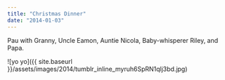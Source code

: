 ```yaml
---
title: "Christmas Dinner"
date: "2014-01-03"
---
```


Pau with Granny, Uncle Eamon, Auntie Nicola, Baby-whisperer Riley, and Papa. 

![yo yo]({{ site.baseurl }}/assets/images/2014/tumblr_inline_myruh6SpRN1qlj3bd.jpg)
